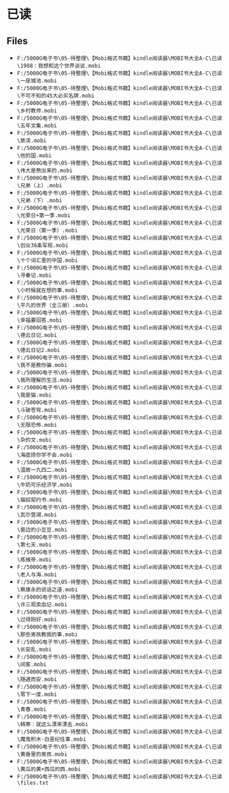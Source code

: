 # 已读

## Files

- `F:/5000G电子书\05-待整理\【Mobi格式书籍】kindle阅读器\MOBI书大全A-C\已读\1988：我想和这个世界谈谈.mobi`
- `F:/5000G电子书\05-待整理\【Mobi格式书籍】kindle阅读器\MOBI书大全A-C\已读\一座城池.mobi`
- `F:/5000G电子书\05-待整理\【Mobi格式书籍】kindle阅读器\MOBI书大全A-C\已读\不可不知的45大必买名牌.mobi`
- `F:/5000G电子书\05-待整理\【Mobi格式书籍】kindle阅读器\MOBI书大全A-C\已读\乡村教师.mobi`
- `F:/5000G电子书\05-待整理\【Mobi格式书籍】kindle阅读器\MOBI书大全A-C\已读\五年文集.mobi`
- `F:/5000G电子书\05-待整理\【Mobi格式书籍】kindle阅读器\MOBI书大全A-C\已读\亵渎.mobi`
- `F:/5000G电子书\05-待整理\【Mobi格式书籍】kindle阅读器\MOBI书大全A-C\已读\他的国.mobi`
- `F:/5000G电子书\05-待整理\【Mobi格式书籍】kindle阅读器\MOBI书大全A-C\已读\伟大是熬出来的.mobi`
- `F:/5000G电子书\05-待整理\【Mobi格式书籍】kindle阅读器\MOBI书大全A-C\已读\兄弟（上）.mobi`
- `F:/5000G电子书\05-待整理\【Mobi格式书籍】kindle阅读器\MOBI书大全A-C\已读\兄弟（下）.mobi`
- `F:/5000G电子书\05-待整理\【Mobi格式书籍】kindle阅读器\MOBI书大全A-C\已读\光荣日+第一季.mobi`
- `F:/5000G电子书\05-待整理\【Mobi格式书籍】kindle阅读器\MOBI书大全A-C\已读\光荣日（第一季）.mobi`
- `F:/5000G电子书\05-待整理\【Mobi格式书籍】kindle阅读器\MOBI书大全A-C\已读\创业36条军规.mobi`
- `F:/5000G电子书\05-待整理\【Mobi格式书籍】kindle阅读器\MOBI书大全A-C\已读\十个词汇里的中国.mobi`
- `F:/5000G电子书\05-待整理\【Mobi格式书籍】kindle阅读器\MOBI书大全A-C\已读\寻秦记.mobi`
- `F:/5000G电子书\05-待整理\【Mobi格式书籍】kindle阅读器\MOBI书大全A-C\已读\小时候就在想的事.mobi`
- `F:/5000G电子书\05-待整理\【Mobi格式书籍】kindle阅读器\MOBI书大全A-C\已读\平凡的世界（全三册）.mobi`
- `F:/5000G电子书\05-待整理\【Mobi格式书籍】kindle阅读器\MOBI书大全A-C\已读\幸福要回答.mobi`
- `F:/5000G电子书\05-待整理\【Mobi格式书籍】kindle阅读器\MOBI书大全A-C\已读\德云日记.mobi`
- `F:/5000G电子书\05-待整理\【Mobi格式书籍】kindle阅读器\MOBI书大全A-C\已读\德云日记2.mobi`
- `F:/5000G电子书\05-待整理\【Mobi格式书籍】kindle阅读器\MOBI书大全A-C\已读\我不是教你骗.mobi`
- `F:/5000G电子书\05-待整理\【Mobi格式书籍】kindle阅读器\MOBI书大全A-C\已读\我所理解的生活.mobi`
- `F:/5000G电子书\05-待整理\【Mobi格式书籍】kindle阅读器\MOBI书大全A-C\已读\我是猫.mobi`
- `F:/5000G电子书\05-待整理\【Mobi格式书籍】kindle阅读器\MOBI书大全A-C\已读\斗破苍穹.mobi`
- `F:/5000G电子书\05-待整理\【Mobi格式书籍】kindle阅读器\MOBI书大全A-C\已读\无限恐怖.mobi`
- `F:/5000G电子书\05-待整理\【Mobi格式书籍】kindle阅读器\MOBI书大全A-C\已读\杂的文.mobi`
- `F:/5000G电子书\05-待整理\【Mobi格式书籍】kindle阅读器\MOBI书大全A-C\已读\海底捞你学不会.mobi`
- `F:/5000G电子书\05-待整理\【Mobi格式书籍】kindle阅读器\MOBI书大全A-C\已读\温故一九四二.mobi`
- `F:/5000G电子书\05-待整理\【Mobi格式书籍】kindle阅读器\MOBI书大全A-C\已读\牛奶可乐经济学.mobi`
- `F:/5000G电子书\05-待整理\【Mobi格式书籍】kindle阅读器\MOBI书大全A-C\已读\猫奴契约书.mobi`
- `F:/5000G电子书\05-待整理\【Mobi格式书籍】kindle阅读器\MOBI书大全A-C\已读\瓦尔登湖.mobi`
- `F:/5000G电子书\05-待整理\【Mobi格式书籍】kindle阅读器\MOBI书大全A-C\已读\窗边的小豆豆.mobi`
- `F:/5000G电子书\05-待整理\【Mobi格式书籍】kindle阅读器\MOBI书大全A-C\已读\第七天.mobi`
- `F:/5000G电子书\05-待整理\【Mobi格式书籍】kindle阅读器\MOBI书大全A-C\已读\练摊帝.mobi`
- `F:/5000G电子书\05-待整理\【Mobi格式书籍】kindle阅读器\MOBI书大全A-C\已读\老人与海.mobi`
- `F:/5000G电子书\05-待整理\【Mobi格式书籍】kindle阅读器\MOBI书大全A-C\已读\蔡康永的说话之道.mobi`
- `F:/5000G电子书\05-待整理\【Mobi格式书籍】kindle阅读器\MOBI书大全A-C\已读\许三观卖血记.mobi`
- `F:/5000G电子书\05-待整理\【Mobi格式书籍】kindle阅读器\MOBI书大全A-C\已读\过得刚好.mobi`
- `F:/5000G电子书\05-待整理\【Mobi格式书籍】kindle阅读器\MOBI书大全A-C\已读\那些男孩教我的事.mobi`
- `F:/5000G电子书\05-待整理\【Mobi格式书籍】kindle阅读器\MOBI书大全A-C\已读\长安乱.mobi`
- `F:/5000G电子书\05-待整理\【Mobi格式书籍】kindle阅读器\MOBI书大全A-C\已读\间客.mobi`
- `F:/5000G电子书\05-待整理\【Mobi格式书籍】kindle阅读器\MOBI书大全A-C\已读\随遇而安.mobi`
- `F:/5000G电子书\05-待整理\【Mobi格式书籍】kindle阅读器\MOBI书大全A-C\已读\零下一度.mobi`
- `F:/5000G电子书\05-待整理\【Mobi格式书籍】kindle阅读器\MOBI书大全A-C\已读\青春.mobi`
- `F:/5000G电子书\05-待整理\【Mobi格式书籍】kindle阅读器\MOBI书大全A-C\已读\韩寒：就这么漂来漂去.mobi`
- `F:/5000G电子书\05-待整理\【Mobi格式书籍】kindle阅读器\MOBI书大全A-C\已读\魔鬼积木·白垩纪往事.mobi`
- `F:/5000G电子书\05-待整理\【Mobi格式书籍】kindle阅读器\MOBI书大全A-C\已读\黄昏里的男孩.mobi`
- `F:/5000G电子书\05-待整理\【Mobi格式书籍】kindle阅读器\MOBI书大全A-C\已读\黄瓜的黄+西瓜的西.mobi`
- `F:/5000G电子书\05-待整理\【Mobi格式书籍】kindle阅读器\MOBI书大全A-C\已读\files.txt`
